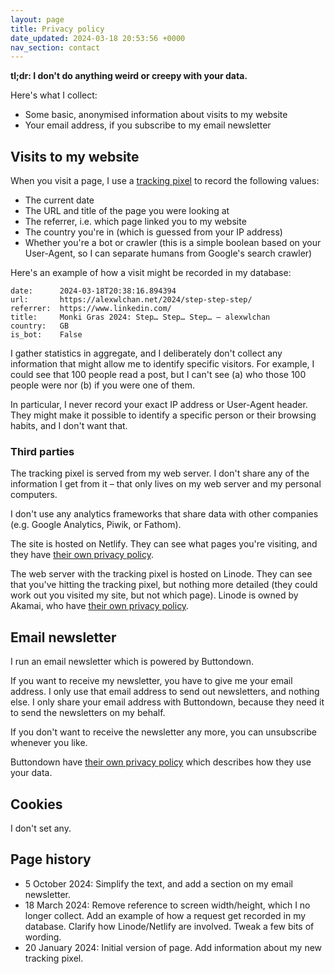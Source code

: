 ```yaml
---
layout: page
title: Privacy policy
date_updated: 2024-03-18 20:53:56 +0000
nav_section: contact
---
```

**tl;dr: I don't do anything weird or creepy with your data.**

Here's what I collect:

*   Some basic, anonymised information about visits to my website
*   Your email address, if you subscribe to my email newsletter

## Visits to my website

When you visit a page, I use a [tracking pixel](https://en.wikipedia.org/wiki/Spy_pixel) to record the following values:

*   The current date
*   The URL and title of the page you were looking at
*   The referrer, i.e. which page linked you to my website
*   The country you're in (which is guessed from your IP address)
*   Whether you're a bot or crawler (this is a simple boolean based on your User-Agent, so I can separate humans from Google's search crawler)

Here's an example of how a visit might be recorded in my database:

```
date:      2024-03-18T20:38:16.894394
url:       https://alexwlchan.net/2024/step-step-step/
referrer:  https://www.linkedin.com/
title:     Monki Gras 2024: Step… Step… Step… – alexwlchan
country:   GB
is_bot:    False
```

I gather statistics in aggregate, and I deliberately don't collect any information that might allow me to identify specific visitors.
For example, I could see that 100 people read a post, but I can't see (a) who those 100 people were nor (b) if you were one of them.

In particular, I never record your exact IP address or User-Agent header.
They might make it possible to identify a specific person or their browsing habits, and I don't want that.

### Third parties

The tracking pixel is served from my web server.
I don't share any of the information I get from it – that only lives on my web server and my personal computers.

I don't use any analytics frameworks that share data with other companies (e.g. Google Analytics, Piwik, or Fathom).

The site is hosted on Netlify.
They can see what pages you're visiting, and they have [their own privacy policy](https://www.netlify.com/privacy/).

The web server with the tracking pixel is hosted on Linode.
They can see that you've hitting the tracking pixel, but nothing more detailed (they could work out you visited my site, but not which page).
Linode is owned by Akamai, who have [their own privacy policy](https://www.akamai.com/legal/privacy-statement).

## Email newsletter

I run an email newsletter which is powered by Buttondown.

If you want to receive my newsletter, you have to give me your email address.
I only use that email address to send out newsletters, and nothing else.
I only share your email address with Buttondown, because they need it to send the newsletters on my behalf.

If you don't want to receive the newsletter any more, you can unsubscribe whenever you like.

Buttondown have [their own privacy policy](https://buttondown.com/legal/privacy) which describes how they use your data.

## Cookies

I don't set any.

## Page history

*   5 October 2024: Simplify the text, and add a section on my email newsletter. 
*   18 March 2024:
    Remove reference to screen width/height, which I no longer collect.
    Add an example of how a request get recorded in my database.
    Clarify how Linode/Netlify are involved.
    Tweak a few bits of wording.
*   20 January 2024: Initial version of page. Add information about my new tracking pixel.
